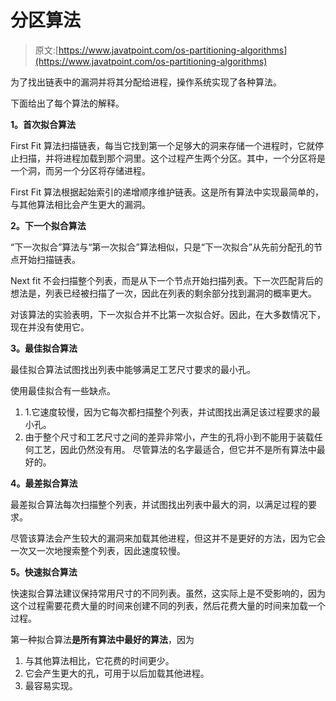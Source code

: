 # 分区算法

> 原文:[https://www.javatpoint.com/os-partitioning-algorithms](https://www.javatpoint.com/os-partitioning-algorithms)

为了找出链表中的漏洞并将其分配给进程，操作系统实现了各种算法。

下面给出了每个算法的解释。

**1。首次拟合算法**

First Fit 算法扫描链表，每当它找到第一个足够大的洞来存储一个进程时，它就停止扫描，并将进程加载到那个洞里。这个过程产生两个分区。其中，一个分区将是一个洞，而另一个分区将存储进程。

First Fit 算法根据起始索引的递增顺序维护链表。这是所有算法中实现最简单的，与其他算法相比会产生更大的漏洞。

**2。下一个拟合算法**

“下一次拟合”算法与“第一次拟合”算法相似，只是“下一次拟合”从先前分配孔的节点开始扫描链表。

Next fit 不会扫描整个列表，而是从下一个节点开始扫描列表。下一次匹配背后的想法是，列表已经被扫描了一次，因此在列表的剩余部分找到漏洞的概率更大。

对该算法的实验表明，下一次拟合并不比第一次拟合好。因此，在大多数情况下，现在并没有使用它。

**3。最佳拟合算法**

最佳拟合算法试图找出列表中能够满足工艺尺寸要求的最小孔。

使用最佳拟合有一些缺点。

1.  1.它速度较慢，因为它每次都扫描整个列表，并试图找出满足该过程要求的最小孔。
2.  由于整个尺寸和工艺尺寸之间的差异非常小，产生的孔将小到不能用于装载任何工艺，因此仍然没有用。
    尽管算法的名字最适合，但它并不是所有算法中最好的。

**4。最差拟合算法**

最差拟合算法每次扫描整个列表，并试图找出列表中最大的洞，以满足过程的要求。

尽管该算法会产生较大的漏洞来加载其他进程，但这并不是更好的方法，因为它会一次又一次地搜索整个列表，因此速度较慢。

**5。快速拟合算法**

快速拟合算法建议保持常用尺寸的不同列表。虽然，这实际上是不受影响的，因为这个过程需要花费大量的时间来创建不同的列表，然后花费大量的时间来加载一个过程。

第一种拟合算法**是所有算法中最好的算法**，因为

1.  与其他算法相比，它花费的时间更少。
2.  它会产生更大的孔，可用于以后加载其他进程。
3.  最容易实现。